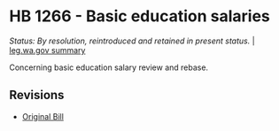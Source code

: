 # HB 1266 - Basic education salaries
*Status: By resolution, reintroduced and retained in present status.* | [leg.wa.gov summary](https://app.leg.wa.gov/billsummary?BillNumber=1266&Year=2021)

Concerning basic education salary review and rebase.

## Revisions
* [Original Bill](1/)